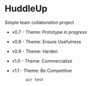 HuddleUp
======

Simple team collaboration project

+ v0.7 - Theme: Prototype *in progress*
+ v0.8 - Theme: Ensure Usefulness
+ v0.9 - Theme: Harden
+ v1.0 - Theme: Commercialize
+ v1.1 - Theme: Be Competitive

            air test
